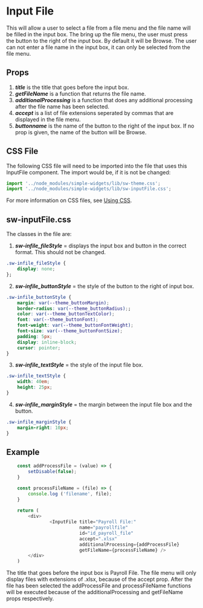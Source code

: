 # Input File

This will allow a user to select a file from a file menu and the file name will be filled in the input box.
The bring up the file menu, the user must press the button to the right of the input box.  By default it will be Browse.  The user can not enter a file name in the input box, it can only be selected from the file menu.

## Props
1.  ***title*** is the title that goes before the input box.
2.  ***getFileName*** is a function that returns the file name.
3.  ***additionalProcessing*** is a function that does any additional processing after the file name has been selected.
4.  ***accept*** is a list of file extensions seperated by commas that are displayed in the file menu.
5.  ***buttonname*** is the name of the button to the right of the input box.  If no prop is given, the name of the button will be Browse.

## CSS File

The following CSS file will need to be imported into the file that uses this InputFile component.  The import would be, if it is not be changed:

```javascript
import '../node_modules/simple-widgets/lib/sw-theme.css';
import '../node_modules/simple-widgets/lib/sw-inputFile.css';
```

For more information on CSS files, see [Using CSS](./UsingCSS.md).

## sw-inputFile.css

The classes in the file are:

1. ***sw-infile_fileStyle*** = displays the input box and button in the correct format.  This should not be changed.

```css
.sw-infile_fileStyle {
    display: none;
};
```

2. ***sw-infile_buttonStyle*** = the style of the button to the right of input box.  

```css
.sw-infile_buttonStyle {
    margin: var(--theme_buttonMargin);
    border-radius: var(--theme_buttonRadius);;
    color: var(--theme_buttonTextColor);
    font: var(--theme_buttonFont);
    font-weight: var(--theme_buttonFontWeight);
    font-size: var(--theme_buttonFontSize);
    padding: 5px;
    display: inline-block;
    cursor: pointer;
}
```

3. ***sw-infile_textStyle*** = the style of the input file box.

```css
.sw-infile_textStyle {
    width: 40em;
    height: 25px;
}
```

4. ***sw-infile_marginStyle*** = the margin between the input file box and the button.

```css
.sw-infile_marginStyle {
    margin-right: 10px;
}
```

## Example
```javascript
    const addProcessFile = (value) => {
        setDisable(false);
    }

    const processFileName = (file) => {
        console.log ('filename', file);
    }
    
    return ( 
        <div>
                <InputFile title="Payroll File:" 
                           name="payrollfile" 
                           id="id_payroll_file" 
                           accept=".xlsx" 
                           additionalProcessing={addProcessFile}
                           getFileName={processFileName} />
        </div>
    )
```
The title that goes before the input box is Payroll File.  The file menu will only display files with extensions of .xlsx, because of the accept prop.  After the file has been selected the addProcessFile and processFileName functions will be executed because of the additionalProcessing and getFileName props respectively.
